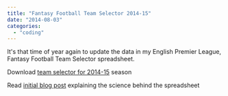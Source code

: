 ```yaml
---
title: "Fantasy Football Team Selector 2014-15"
date: "2014-08-03"
categories: 
  - "coding"
---
```


It's that time of year again to update the data in my English Premier League, Fantasy Football Team Selector spreadsheet.

Download [team selector for 2014-15](https://github.com/lifebeyondfife/FantasyFootball/raw/master/Fantasy%20Football%20Team%20Selector%2014-15.xlsm "Fantasy Football Team Selector 2014-15") season

Read [initial blog post](http://lifebeyondfife.com/74-fantasy-football-html/ "Fantasy Football Team Selector") explaining the science behind the spreadsheet
